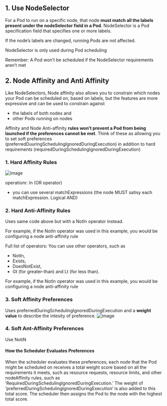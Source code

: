 ## 1. Use NodeSelector

For a Pod to run on a specific node, that node **must match all the labels present under
the nodeSelector field in a Pod**. NodeSelector is a Pod specification field that
specifies one or more labels.

If the node’s labels are changed, running Pods are not affected. 
  
NodeSelector is only used during Pod scheduling

Remember: A Pod won’t be scheduled if the NodeSelector
requirements aren’t met

## 2. Node Affinity and Anti Affinity

Like NodeSelectors, Node affinity also allows you to constrain which nodes your Pod
can be scheduled on, based on labels, but the features are more expressive and can
be used to constrain against 
- the labels of both nodes and 
- other Pods running on nodes

Affinity and Node Anti-affinity **rules won’t prevent a Pod from being
launched if the preferences cannot be met**. Think of these as allowing you to set soft
preferences (preferredDuuringSchedulingIgnoredDuringExecution) in addition to hard requirements (requiredDuringSchedulingIgnoredDuringExecution)

### 1. Hard Affinity Rules

![image](https://user-images.githubusercontent.com/40435982/143484713-182c799d-56db-43b3-b21e-174bc332b4f6.png)

operationr: In (OR operator)

- you can use several matchExpressions (the node MUST satisy each matchExpression. Logical AND)

### 2. Hard Anti-Affinity Rules
Uses same code above but with a NotIn operator instead.

For example, if the NotIn operator was used in
this example, you would be configuring a node anti-affinity rule

Full list of operators: 
You can use other operators, such as 
- NotIn, 
- Exists, 
- DoesNotExist, 
- Gt (for greater-than) and 
Lt (for less than). 

For example, if the NotIn operator was used in
this example, you would be configuring a node anti-affinity rule

### 3. Soft Affinity Preferences

Uses preferredDuringSchedulingIgnoredDuringExecution
 and a **weight value** to describe the intesity of preference.
![image](https://user-images.githubusercontent.com/40435982/143485557-f302ef54-d07c-4420-a557-e66fa0366389.png)

### 4. Soft Ant-Affinity Preferences
Use NotiN

#### How the Scheduler Evaluates Preferences
When the scheduler evaluates these preferences, each node that the Pod might be
scheduled on receives a total weight score based on all the requirements it meets,
such as resource requests, resource limits, and other nodeAffinity rules, such as
‘RequiredDuringSchedulingIgnoredDuringExecution.’ The weight of
‘preferredDuringSchedulingIgnoredDuringExecution’ is also added to this total score.
The scheduler then assigns the Pod to the node with the highest total score.

